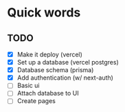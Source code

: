 # Quick words

## TODO

- [x] Make it deploy (vercel)
- [x] Set up a database (vercel postgres)
- [x] Database schema (prisma)
- [x] Add authentication (w/ next-auth)
- [ ] Basic ui
- [ ] Attach database to UI
- [ ] Create pages
